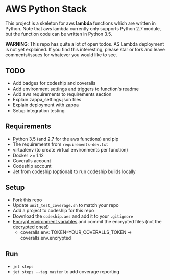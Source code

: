 # AWS Python Stack

This project is a skeleton for aws **lambda** functions which are written in Python. Note that aws lambda currently only 
supports Python 2.7 module, but the function code can be written in Python 3.5.

**WARNING**: This repo has quite a lot of open todos. AS Lambda deployment is not yet explained. 
If you find this interesting, please star or fork and leave comments/issues for whatever you would like to see.

## TODO

* Add badges for codeship and coveralls
* Add environment settings and triggers to function's readme
* Add aws requirements to requirements section
* Explain zappa_settings.json files
* Explain deployment with zappa
* Setup integration testing

## Requirements

* Python 3.5 (and 2.7 for the aws functions) and pip
* The requirements from `requirements-dev.txt`
* virtualenv (to create virtual environments per function)
* Docker >= 1.12
* Coveralls account
* Codeship account
* Jet from codeship (optional) to run codeship builds locally

## Setup

* Fork this repo
* Update `unit_test_coverage.sh` to match your repo
* Add a project to codeship for this repo
* Download the `codeship.aes` and add it to your `.gitignore`
* [Encrypt environment variables](https://documentation.codeship.com/pro/getting-started/encryption/) and commit the encrypted files (not the decrypted ones!)
    * coveralls.env: TOKEN=YOUR_COVERALLS_TOKEN -> coveralls.env.encrypted

## Run

* `jet steps`
* `jet steps --tag master` to add coverage reporting